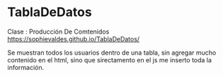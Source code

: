 # TablaDeDatos

Clase : Producción De Comtenidos
https://sophievaldes.github.io/TablaDeDatos/

Se muestran todos los usuarios dentro de una tabla, sin agregar mucho contenido en el html, sino que sirectamento en el js me inserto toda la información.
